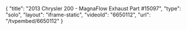{
    "title": "2013 Chrysler 200 - MagnaFlow Exhaust Part #15097",
    "type": "solo",
    "layout": "iframe-static",
    "videoId": "6650112",
    "url": "\/tvpembed\/6650112"
}